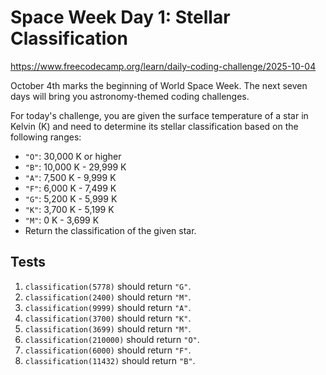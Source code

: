 # Space Week Day 1: Stellar Classification

https://www.freecodecamp.org/learn/daily-coding-challenge/2025-10-04

October 4th marks the beginning of World Space Week. The next seven days will bring you astronomy-themed coding challenges.

For today's challenge, you are given the surface temperature of a star in Kelvin (K) and need to determine its stellar classification based on the following ranges:

- `"O"`: 30,000 K or higher
- `"B"`: 10,000 K - 29,999 K
- `"A"`: 7,500 K - 9,999 K
- `"F"`: 6,000 K - 7,499 K
- `"G"`: 5,200 K - 5,999 K
- `"K"`: 3,700 K - 5,199 K
- `"M"`: 0 K - 3,699 K
- Return the classification of the given star.

## Tests

1. `classification(5778)` should return `"G"`.
1. `classification(2400)` should return `"M"`.
1. `classification(9999)` should return `"A"`.
1. `classification(3700)` should return `"K"`.
1. `classification(3699)` should return `"M"`.
1. `classification(210000)` should return `"O"`.
1. `classification(6000)` should return `"F"`.
1. `classification(11432)` should return `"B"`.
